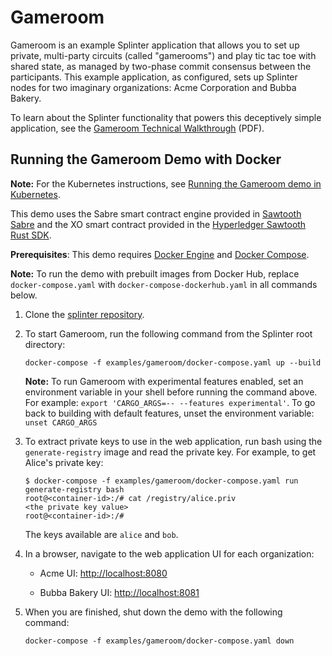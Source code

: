 # Gameroom

Gameroom is an example Splinter application that allows you to set up private,
multi-party circuits (called "gamerooms") and play tic tac toe with shared
state, as managed by two-phase commit consensus between the participants. This
example application, as configured, sets up Splinter nodes for two imaginary
organizations: Acme Corporation and Bubba Bakery.

To learn about the Splinter functionality that powers this deceptively simple
application, see the [Gameroom Technical
Walkthrough](https://files.splinter.dev/docs/Gameroom_Walkthrough-Splinter_v0.3.4.pdf)
(PDF).

## Running the Gameroom Demo with Docker

**Note:** For the Kubernetes instructions, see [Running the Gameroom demo in
Kubernetes](https://github.com/Cargill/splinter/blob/0-4/docker/kubernetes/README.md).

This demo uses the Sabre smart contract engine provided in
[Sawtooth Sabre](https://github.com/hyperledger/sawtooth-sabre) and the XO smart
contract provided in the [Hyperledger Sawtooth Rust
SDK](https://github.com/hyperledger/sawtooth-sdk-rust/tree/master/examples/xo_rust).

**Prerequisites**:
This demo requires [Docker Engine](https://docs.docker.com/engine)
and [Docker Compose](https://docs.docker.com/compose).

**Note:** To run the demo with prebuilt images from Docker Hub, replace
`docker-compose.yaml` with `docker-compose-dockerhub.yaml` in all commands
below.

1. Clone the [splinter repository](https://github.com/Cargill/splinter).

1. To start Gameroom, run the following command from the Splinter root
   directory:

    ```
    docker-compose -f examples/gameroom/docker-compose.yaml up --build
    ```

    **Note:** To run Gameroom with experimental features enabled, set an
    environment variable in your shell before running the command above. For
    example: `export 'CARGO_ARGS=-- --features experimental'`. To go back to
    building with default features, unset the environment variable:
    `unset CARGO_ARGS`

1. To extract private keys to use in the web application, run bash using the
   `generate-registry` image and read the private key.  For example, to get
   Alice's private key:

    ```
    $ docker-compose -f examples/gameroom/docker-compose.yaml run generate-registry bash
    root@<container-id>:/# cat /registry/alice.priv
    <the private key value>
    root@<container-id>:/#
    ```

    The keys available are `alice` and `bob`.

1. In a browser, navigate to the web application UI for each organization:

    - Acme UI: <http://localhost:8080>

    - Bubba Bakery UI: <http://localhost:8081>

1. When you are finished, shut down the demo with the following command:

     ```
     docker-compose -f examples/gameroom/docker-compose.yaml down
     ```
